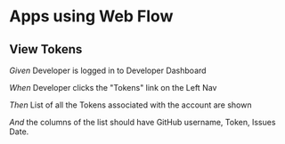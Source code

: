 # Apps using Web Flow

## View Tokens

_Given_ Developer is logged in to Developer Dashboard

_When_ Developer clicks the "Tokens" link on the Left Nav

_Then_ List of all the Tokens associated with the account are shown

_And_ the columns of the list should have GitHub username, Token, Issues Date.
